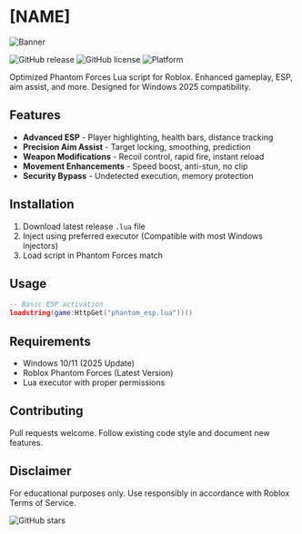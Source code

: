 # [NAME]

![Banner](https://i.postimg.cc/05LM1bYD/e0a4f47f-0736-4eee-9791-425172eba9ba.png)

![GitHub release](https://img.shields.io/github/v/release/PhantomForces/Script?include_prereleases)
![GitHub license](https://img.shields.io/github/license/PhantomForces/Script)
![Platform](https://img.shields.io/badge/platform-Windows-blue)

Optimized Phantom Forces Lua script for Roblox. Enhanced gameplay, ESP, aim assist, and more. Designed for Windows 2025 compatibility.

## Features

- **Advanced ESP** - Player highlighting, health bars, distance tracking
- **Precision Aim Assist** - Target locking, smoothing, prediction
- **Weapon Modifications** - Recoil control, rapid fire, instant reload
- **Movement Enhancements** - Speed boost, anti-stun, no clip
- **Security Bypass** - Undetected execution, memory protection

## Installation

1. Download latest release `.lua` file
2. Inject using preferred executor (Compatible with most Windows injectors)
3. Load script in Phantom Forces match

## Usage

```lua
-- Basic ESP activation
loadstring(game:HttpGet("phantom_esp.lua"))()
```

## Requirements

- Windows 10/11 (2025 Update)
- Roblox Phantom Forces (Latest Version)
- Lua executor with proper permissions

## Contributing

Pull requests welcome. Follow existing code style and document new features.

## Disclaimer

For educational purposes only. Use responsibly in accordance with Roblox Terms of Service.

![GitHub stars](https://img.shields.io/github/stars/PhantomForces/Script?style=social)